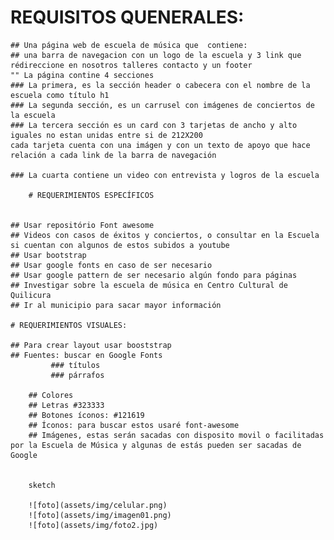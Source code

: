 
  # REQUISITOS QUENERALES:

	## Una página web de escuela de música que  contiene:
	## una barra de navegacion con un logo de la escuela y 3 link que rédireccione en nosotros talleres contacto y un footer 
	"" La página contine 4 secciones 
	### La primera, es la sección header o cabecera con el nombre de la escuela como título h1
	### La segunda sección, es un carrusel con imágenes de conciertos de la escuela
	### La tercera sección es un card con 3 tarjetas de ancho y alto iguales no estan unidas entre si de 212X200
	cada tarjeta cuenta con una imágen y con un texto de apoyo que hace relación a cada link de la barra de navegación

	### La cuarta contiene un video con entrevista y logros de la escuela 

		# REQUERIMIENTOS ESPECÍFICOS
	 

	## Usar repositório Font awesome
	## Videos con casos de éxitos y conciertos, o consultar en la Escuela si cuentan con algunos de estos subidos a youtube
	## Usar bootstrap
	## Usar google fonts en caso de ser necesario
	## Usar google pattern de ser necesario algún fondo para páginas
	## Investigar sobre la escuela de música en Centro Cultural de Quilicura
	## Ir al municipio para sacar mayor información 

	# REQUERIMIENTOS VISUALES:

	## Para crear layout usar booststrap
	## Fuentes: buscar en Google Fonts
	         ### títulos
		     ### párrafos

	    ## Colores
		## Letras #323333
		## Botones íconos: #121619
		## Íconos: para buscar estos usaré font-awesome
		## Imágenes, estas serán sacadas con disposito movil o facilitadas por la Escuela de Música y algunas de estás pueden ser sacadas de Google
		

		sketch

		![foto](assets/img/celular.png)
		![foto](assets/img/imagen01.png)
		![foto](assets/img/foto2.jpg)
